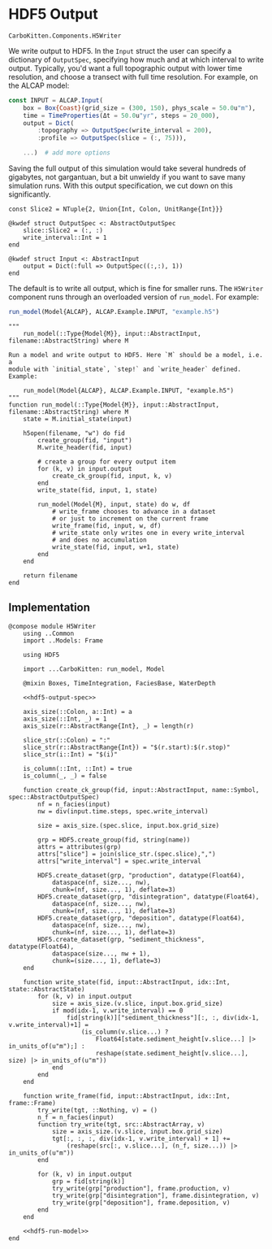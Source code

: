 # HDF5 Output

```component-dag
CarboKitten.Components.H5Writer
```

We write output to HDF5. In the `Input` struct the user can specify a dictionary of `OutputSpec`, specifying how much and at which interval to write output. Typically, you'd want a full topographic output with lower time resolution, and choose a transect with full time resolution. For example, on the ALCAP model:

```julia
const INPUT = ALCAP.Input(
    box = Box{Coast}(grid_size = (300, 150), phys_scale = 50.0u"m"),
    time = TimeProperties(Δt = 50.0u"yr", steps = 20_000),
    output = Dict(
        :topography => OutputSpec(write_interval = 200),
        :profile => OutputSpec(slice = (:, 75))),

    ...)  # add more options
```

Saving the full output of this simulation would take several hundreds of gigabytes, not gargantuan, but a bit unwieldy if you want to save many simulation runs. With this output specification, we cut down on this significantly.

``` {.julia #hdf5-output-spec}
const Slice2 = NTuple{2, Union{Int, Colon, UnitRange{Int}}}

@kwdef struct OutputSpec <: AbstractOutputSpec
    slice::Slice2 = (:, :)
    write_interval::Int = 1
end

@kwdef struct Input <: AbstractInput
    output = Dict(:full => OutputSpec((:,:), 1)) 
end
```

The default is to write all output, which is fine for smaller runs.
The `H5Writer` component runs through an overloaded version of `run_model`. For example:

```julia
run_model(Model{ALCAP}, ALCAP.Example.INPUT, "example.h5")
```

``` {.julia #hdf5-run-model}
"""
    run_model(::Type{Model{M}}, input::AbstractInput, filename::AbstractString) where M

Run a model and write output to HDF5. Here `M` should be a model, i.e. a
module with `initial_state`, `step!` and `write_header` defined. Example:

    run_model(Model{ALCAP}, ALCAP.Example.INPUT, "example.h5")
"""
function run_model(::Type{Model{M}}, input::AbstractInput, filename::AbstractString) where M        
    state = M.initial_state(input)

    h5open(filename, "w") do fid
        create_group(fid, "input")
        M.write_header(fid, input)

        # create a group for every output item
        for (k, v) in input.output
            create_ck_group(fid, input, k, v)
        end
        write_state(fid, input, 1, state)

        run_model(Model{M}, input, state) do w, df
            # write_frame chooses to advance in a dataset
            # or just to increment on the current frame
            write_frame(fid, input, w, df)
            # write_state only writes one in every write_interval
            # and does no accumulation
            write_state(fid, input, w+1, state)
        end
    end

    return filename
end
```

## Implementation

``` {.julia file=src/Components/H5Writer.jl}
@compose module H5Writer
    using ..Common
    import ..Models: Frame

    using HDF5

    import ...CarboKitten: run_model, Model

    @mixin Boxes, TimeIntegration, FaciesBase, WaterDepth

    <<hdf5-output-spec>>

	axis_size(::Colon, a::Int) = a
	axis_size(::Int, _) = 1
	axis_size(r::AbstractRange{Int}, _) = length(r)

	slice_str(::Colon) = ":"
	slice_str(r::AbstractRange{Int}) = "$(r.start):$(r.stop)"
	slice_str(i::Int) = "$(i)"

    is_column(::Int, ::Int) = true
    is_column(_, _) = false

    function create_ck_group(fid, input::AbstractInput, name::Symbol, spec::AbstractOutputSpec)
        nf = n_facies(input)
        nw = div(input.time.steps, spec.write_interval)

        size = axis_size.(spec.slice, input.box.grid_size)

        grp = HDF5.create_group(fid, string(name))
        attrs = attributes(grp)
		attrs["slice"] = join(slice_str.(spec.slice),",")
        attrs["write_interval"] = spec.write_interval

        HDF5.create_dataset(grp, "production", datatype(Float64),
            dataspace(nf, size..., nw),
            chunk=(nf, size..., 1), deflate=3)	
        HDF5.create_dataset(grp, "disintegration", datatype(Float64),
            dataspace(nf, size..., nw),
            chunk=(nf, size..., 1), deflate=3)
        HDF5.create_dataset(grp, "deposition", datatype(Float64),
            dataspace(nf, size..., nw),
            chunk=(nf, size..., 1), deflate=3)
        HDF5.create_dataset(grp, "sediment_thickness", datatype(Float64),
            dataspace(size..., nw + 1),
            chunk=(size..., 1), deflate=3)
    end

    function write_state(fid, input::AbstractInput, idx::Int, state::AbstractState)
        for (k, v) in input.output
			size = axis_size.(v.slice, input.box.grid_size)
            if mod(idx-1, v.write_interval) == 0
                fid[string(k)]["sediment_thickness"][:, :, div(idx-1, v.write_interval)+1] = 
                    (is_column(v.slice...) ?
                        Float64[state.sediment_height[v.slice...] |> in_units_of(u"m");] :
                        reshape(state.sediment_height[v.slice...], size) |> in_units_of(u"m"))
            end
        end
    end

    function write_frame(fid, input::AbstractInput, idx::Int, frame::Frame)
        try_write(tgt, ::Nothing, v) = ()
		n_f = n_facies(input)
        function try_write(tgt, src::AbstractArray, v)
			size = axis_size.(v.slice, input.box.grid_size)
            tgt[:, :, :, div(idx-1, v.write_interval) + 1] += 
				(reshape(src[:, v.slice...], (n_f, size...)) |> in_units_of(u"m"))
        end

        for (k, v) in input.output
            grp = fid[string(k)]
            try_write(grp["production"], frame.production, v)
            try_write(grp["disintegration"], frame.disintegration, v)
            try_write(grp["deposition"], frame.deposition, v)
        end
    end

    <<hdf5-run-model>>
end
```
